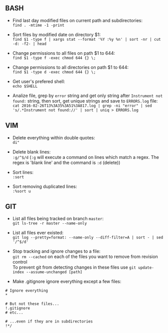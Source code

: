 ## BASH

- Find last day modified files on current path and subdirectories: \
`find . -mtime -1 -print`

- Sort files by modified date on directory $1: \
`find $1 -type f | xargs stat --format '%Y :%y %n' | sort -nr | cut -d: -f2- | head`

- Change permissions to all files on path $1 to 644: \
`find $1 -type f -exec chmod 644 {} \;`

- Change permissions to all directories on path $1 to 644: \
`find $1 -type d -exec chmod 644 {} \;`

- Get user's prefered shell: \
`echo $SHELL`

- Analize file, grep by `error` string and get only string after `Instrument not found:` string, then sort, get unique strings and save to `ERRORS.log` file: \
`cat 2016-02-26T13%3A35%3A51%3A817.log | grep -ni "error" | sed 's/.*Instrument not found://' | sort | uniq > ERRORS.log`

## VIM

- Delete everything within double quotes: \
 `di"`

- Delete blank lines: \
`:g/^$/d` (`:g` will execute a command on lines which match a regex. The regex is 'blank line' and the command is `:d` (delete))

- Sort lines: \
`:sort`

- Sort removing duplicated lines: \
`:%sort u`

## GIT <a name="git"></a>

- List all files being tracked on branch `master`: \
`git ls-tree -r master --name-only`

- List all files ever existed: \
`git log --pretty=format: --name-only --diff-filter=A | sort - | sed '/^$/d'`

- Stop tracking and ignore changes to a file: \
`git rm --cached` on each of the files you want to remove from revision control \
To prevent git from detecting changes in these files use `git update-index --assume-unchanged [path]`

- Make .gitignore ignore everything except a few files:
```
# Ignore everything
*

# But not these files...
!.gitignore
# etc...

# ...even if they are in subdirectories
!*/
```
